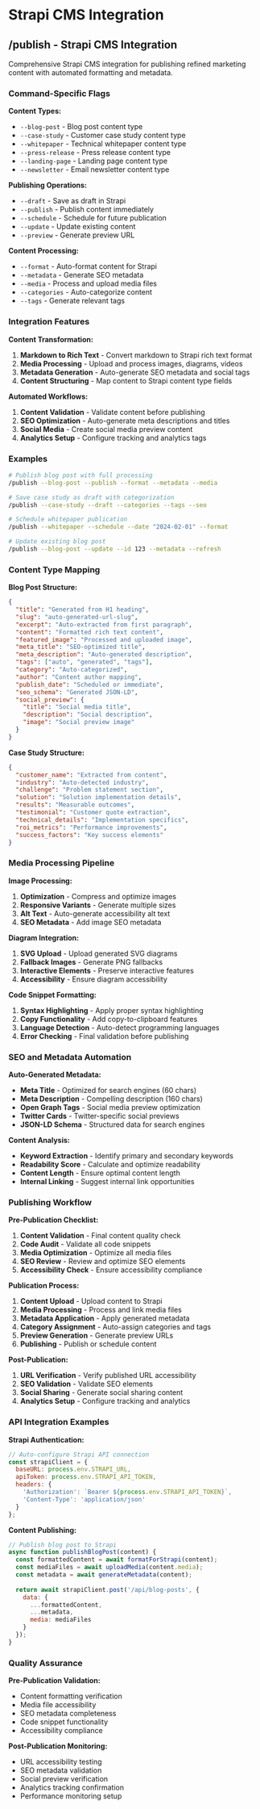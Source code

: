 # Strapi CMS Integration

## /publish - Strapi CMS Integration

Comprehensive Strapi CMS integration for publishing refined marketing content with automated formatting and metadata.

### Command-Specific Flags

**Content Types:**
- `--blog-post` - Blog post content type
- `--case-study` - Customer case study content type
- `--whitepaper` - Technical whitepaper content type
- `--press-release` - Press release content type
- `--landing-page` - Landing page content type
- `--newsletter` - Email newsletter content type

**Publishing Operations:**
- `--draft` - Save as draft in Strapi
- `--publish` - Publish content immediately
- `--schedule` - Schedule for future publication
- `--update` - Update existing content
- `--preview` - Generate preview URL

**Content Processing:**
- `--format` - Auto-format content for Strapi
- `--metadata` - Generate SEO metadata
- `--media` - Process and upload media files
- `--categories` - Auto-categorize content
- `--tags` - Generate relevant tags

### Integration Features

**Content Transformation:**
1. **Markdown to Rich Text** - Convert markdown to Strapi rich text format
2. **Media Processing** - Upload and process images, diagrams, videos
3. **Metadata Generation** - Auto-generate SEO metadata and social tags
4. **Content Structuring** - Map content to Strapi content type fields

**Automated Workflows:**
1. **Content Validation** - Validate content before publishing
2. **SEO Optimization** - Auto-generate meta descriptions and titles
3. **Social Media** - Create social media preview content
4. **Analytics Setup** - Configure tracking and analytics tags

### Examples

```bash
# Publish blog post with full processing
/publish --blog-post --publish --format --metadata --media

# Save case study as draft with categorization
/publish --case-study --draft --categories --tags --seo

# Schedule whitepaper publication
/publish --whitepaper --schedule --date "2024-02-01" --format

# Update existing blog post
/publish --blog-post --update --id 123 --metadata --refresh
```

### Content Type Mapping

**Blog Post Structure:**
```json
{
  "title": "Generated from H1 heading",
  "slug": "auto-generated-url-slug",
  "excerpt": "Auto-extracted from first paragraph",
  "content": "Formatted rich text content",
  "featured_image": "Processed and uploaded image",
  "meta_title": "SEO-optimized title",
  "meta_description": "Auto-generated description",
  "tags": ["auto", "generated", "tags"],
  "category": "Auto-categorized",
  "author": "Content author mapping",
  "publish_date": "Scheduled or immediate",
  "seo_schema": "Generated JSON-LD",
  "social_preview": {
    "title": "Social media title",
    "description": "Social description",
    "image": "Social preview image"
  }
}
```

**Case Study Structure:**
```json
{
  "customer_name": "Extracted from content",
  "industry": "Auto-detected industry",
  "challenge": "Problem statement section",
  "solution": "Solution implementation details",
  "results": "Measurable outcomes",
  "testimonial": "Customer quote extraction",
  "technical_details": "Implementation specifics",
  "roi_metrics": "Performance improvements",
  "success_factors": "Key success elements"
}
```

### Media Processing Pipeline

**Image Processing:**
1. **Optimization** - Compress and optimize images
2. **Responsive Variants** - Generate multiple sizes
3. **Alt Text** - Auto-generate accessibility alt text
4. **SEO Metadata** - Add image SEO metadata

**Diagram Integration:**
1. **SVG Upload** - Upload generated SVG diagrams
2. **Fallback Images** - Generate PNG fallbacks
3. **Interactive Elements** - Preserve interactive features
4. **Accessibility** - Ensure diagram accessibility

**Code Snippet Formatting:**
1. **Syntax Highlighting** - Apply proper syntax highlighting
2. **Copy Functionality** - Add copy-to-clipboard features
3. **Language Detection** - Auto-detect programming languages
4. **Error Checking** - Final validation before publishing

### SEO and Metadata Automation

**Auto-Generated Metadata:**
- **Meta Title** - Optimized for search engines (60 chars)
- **Meta Description** - Compelling description (160 chars)
- **Open Graph Tags** - Social media preview optimization
- **Twitter Cards** - Twitter-specific social previews
- **JSON-LD Schema** - Structured data for search engines

**Content Analysis:**
- **Keyword Extraction** - Identify primary and secondary keywords
- **Readability Score** - Calculate and optimize readability
- **Content Length** - Ensure optimal content length
- **Internal Linking** - Suggest internal link opportunities

### Publishing Workflow

**Pre-Publication Checklist:**
1. **Content Validation** - Final content quality check
2. **Code Audit** - Validate all code snippets
3. **Media Optimization** - Optimize all media files
4. **SEO Review** - Review and optimize SEO elements
5. **Accessibility Check** - Ensure accessibility compliance

**Publication Process:**
1. **Content Upload** - Upload content to Strapi
2. **Media Processing** - Process and link media files
3. **Metadata Application** - Apply generated metadata
4. **Category Assignment** - Auto-assign categories and tags
5. **Preview Generation** - Generate preview URLs
6. **Publishing** - Publish or schedule content

**Post-Publication:**
1. **URL Verification** - Verify published URL accessibility
2. **SEO Validation** - Validate SEO elements
3. **Social Sharing** - Generate social sharing content
4. **Analytics Setup** - Configure tracking and analytics

### API Integration Examples

**Strapi Authentication:**
```javascript
// Auto-configure Strapi API connection
const strapiClient = {
  baseURL: process.env.STRAPI_URL,
  apiToken: process.env.STRAPI_API_TOKEN,
  headers: {
    'Authorization': `Bearer ${process.env.STRAPI_API_TOKEN}`,
    'Content-Type': 'application/json'
  }
};
```

**Content Publishing:**
```javascript
// Publish blog post to Strapi
async function publishBlogPost(content) {
  const formattedContent = await formatForStrapi(content);
  const mediaFiles = await uploadMedia(content.media);
  const metadata = await generateMetadata(content);
  
  return await strapiClient.post('/api/blog-posts', {
    data: {
      ...formattedContent,
      ...metadata,
      media: mediaFiles
    }
  });
}
```

### Quality Assurance

**Pre-Publication Validation:**
- Content formatting verification
- Media file accessibility
- SEO metadata completeness
- Code snippet functionality
- Accessibility compliance

**Post-Publication Monitoring:**
- URL accessibility testing
- SEO metadata validation
- Social preview verification
- Analytics tracking confirmation
- Performance monitoring setup